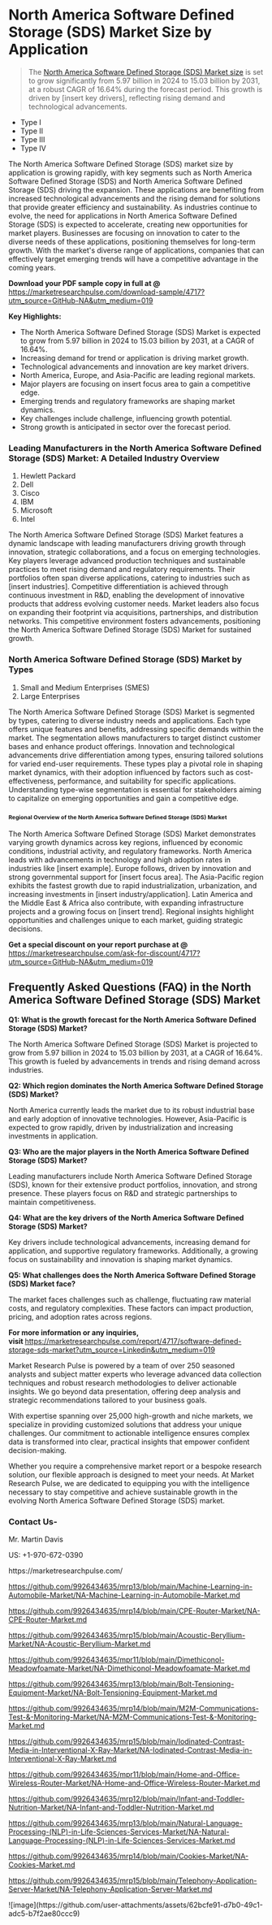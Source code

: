 <h1>North America Software Defined Storage (SDS) Market&nbsp;Size by Application</h1><blockquote><p>The <a href="https://marketresearchpulse.com/download-sample/4717?utm_source=GitHub-NA&amp;utm_medium=019">North America Software Defined Storage (SDS) Market size</a> is set to grow significantly from 5.97 billion in 2024 to 15.03 billion by 2031, at a robust CAGR of 16.64% during the forecast period. This growth is driven by [insert key drivers], reflecting rising demand and technological advancements.</p></blockquote><ul><li>Type I <li> Type II <li> Type III <li> Type IV</li></ul><p>The North America Software Defined Storage (SDS) market size by application is growing rapidly, with key segments such as North America Software Defined Storage (SDS) and North America Software Defined Storage (SDS) driving the expansion. These applications are benefiting from increased technological advancements and the rising demand for solutions that provide greater efficiency and sustainability. As industries continue to evolve, the need for applications in North America Software Defined Storage (SDS) is expected to accelerate, creating new opportunities for market players. Businesses are focusing on innovation to cater to the diverse needs of these applications, positioning themselves for long-term growth. With the market's diverse range of applications, companies that can effectively target emerging trends will have a competitive advantage in the coming years.</p><p><strong>Download your PDF sample copy in full at @ </strong><a href="https://marketresearchpulse.com/download-sample/4717?utm_source=GitHub-NA&amp;utm_medium=019">https://marketresearchpulse.com/download-sample/4717?utm_source=GitHub-NA&amp;utm_medium=019</a></p><p><strong>Key Highlights: </strong></p><ul><li>The North America Software Defined Storage (SDS) Market is expected to grow from 5.97 billion in 2024 to 15.03 billion by 2031, at a CAGR of 16.64%.</li><li>Increasing demand for trend or application is driving market growth.</li><li>Technological advancements and innovation are key market drivers.</li><li>North America, Europe, and Asia-Pacific are leading regional markets.</li><li>Major players are focusing on insert focus area to gain a competitive edge.</li><li>Emerging trends and regulatory frameworks are shaping market dynamics.</li><li>Key challenges include challenge, influencing growth potential.</li><li>Strong growth is anticipated in sector over the forecast period.</li></ul><h3>Leading Manufacturers in the North America Software Defined Storage (SDS) Market: A Detailed Industry Overview</h3><ol><li>Hewlett Packard</li><li>Dell</li><li>Cisco</li><li>IBM</li><li>Microsoft</li><li>Intel</li></ol><div class="flex max-w-full flex-col flex-grow"><div class="min-h-8 text-message flex w-full flex-col items-end gap-2 whitespace-normal break-words [.text-message+&amp;]:mt-5" dir="auto" data-message-author-role="assistant" data-message-id="fd8432e4-4910-450d-b182-61b7bfb0a01f" data-message-model-slug="gpt-4o"><div class="flex w-full flex-col gap-1 empty:hidden first:pt-[3px]"><div class="markdown prose w-full break-words dark:prose-invert light"><p>The North America Software Defined Storage (SDS) Market features a dynamic landscape with leading manufacturers driving growth through innovation, strategic collaborations, and a focus on emerging technologies. Key players leverage advanced production techniques and sustainable practices to meet rising demand and regulatory requirements. Their portfolios often span diverse applications, catering to industries such as [insert industries]. Competitive differentiation is achieved through continuous investment in R&amp;D, enabling the development of innovative products that address evolving customer needs. Market leaders also focus on expanding their footprint via acquisitions, partnerships, and distribution networks. This competitive environment fosters advancements, positioning the North America Software Defined Storage (SDS) Market for sustained growth.</p></div></div></div></div><h3>North America Software Defined Storage (SDS) Market by Types</h3><ol><li>Small and Medium Enterprises (SMES) <li> Large Enterprises</li></ol><div class="flex max-w-full flex-col flex-grow"><div class="min-h-8 text-message flex w-full flex-col items-end gap-2 whitespace-normal break-words [.text-message+&amp;]:mt-5" dir="auto" data-message-author-role="assistant" data-message-id="084470be-0bb7-4664-bddf-5156b4f41249" data-message-model-slug="gpt-4o-mini"><div class="flex w-full flex-col gap-1 empty:hidden first:pt-[3px]"><div class="markdown prose w-full break-words dark:prose-invert light"><p>The North America Software Defined Storage (SDS) Market is segmented by types, catering to diverse industry needs and applications. Each type offers unique features and benefits, addressing specific demands within the market. The segmentation allows manufacturers to target distinct customer bases and enhance product offerings. Innovation and technological advancements drive differentiation among types, ensuring tailored solutions for varied end-user requirements. These types play a pivotal role in shaping market dynamics, with their adoption influenced by factors such as cost-effectiveness, performance, and suitability for specific applications. Understanding type-wise segmentation is essential for stakeholders aiming to capitalize on emerging opportunities and gain a competitive edge.</p></div></div></div></div><h3><span style="font-size: 11px;">Regional Overview of the North America Software Defined Storage (SDS) Market</span></h3><div class="flex max-w-full flex-col flex-grow"><div class="min-h-8 text-message flex w-full flex-col items-end gap-2 whitespace-normal break-words [.text-message+&amp;]:mt-5" dir="auto" data-message-author-role="assistant" data-message-id="e9038762-ce64-4e30-91c9-9bd413514231" data-message-model-slug="gpt-4o-mini"><div class="flex w-full flex-col gap-1 empty:hidden first:pt-[3px]"><div class="markdown prose w-full break-words dark:prose-invert light"><p>The North America Software Defined Storage (SDS) Market demonstrates varying growth dynamics across key regions, influenced by economic conditions, industrial activity, and regulatory frameworks. North America leads with advancements in technology and high adoption rates in industries like [insert example]. Europe follows, driven by innovation and strong governmental support for [insert focus area]. The Asia-Pacific region exhibits the fastest growth due to rapid industrialization, urbanization, and increasing investments in [insert industry/application]. Latin America and the Middle East &amp; Africa also contribute, with expanding infrastructure projects and a growing focus on [insert trend]. Regional insights highlight opportunities and challenges unique to each market, guiding strategic decisions.</p></div></div></div></div><p><strong>Get a special discount on your report purchase at @ </strong><a href="https://marketresearchpulse.com/ask-for-discount/4717?utm_source=GitHub-NA&amp;utm_medium=019">https://marketresearchpulse.com/ask-for-discount/4717?utm_source=GitHub-NA&amp;utm_medium=019</a></p><h2>Frequently Asked Questions (FAQ) in the North America Software Defined Storage (SDS) Market</h2><p><strong>Q1: What is the growth forecast for the North America Software Defined Storage (SDS) Market?</strong></p><p>The North America Software Defined Storage (SDS) Market is projected to grow from 5.97 billion in 2024 to 15.03 billion by 2031, at a CAGR of 16.64%. This growth is fueled by advancements in trends and rising demand across industries.</p><p><strong>Q2: Which region dominates the North America Software Defined Storage (SDS) Market?</strong></p><p>North America currently leads the market due to its robust industrial base and early adoption of innovative technologies. However, Asia-Pacific is expected to grow rapidly, driven by industrialization and increasing investments in application.</p><p><strong>Q3: Who are the major players in the North America Software Defined Storage (SDS) Market?</strong></p><p>Leading manufacturers include North America Software Defined Storage (SDS), known for their extensive product portfolios, innovation, and strong presence. These players focus on R&amp;D and strategic partnerships to maintain competitiveness.</p><p><strong>Q4: What are the key drivers of the North America Software Defined Storage (SDS) Market?</strong></p><p>Key drivers include technological advancements, increasing demand for application, and supportive regulatory frameworks. Additionally, a growing focus on sustainability and innovation is shaping market dynamics.</p><p><strong>Q5: What challenges does the North America Software Defined Storage (SDS) Market face?</strong></p><p>The market faces challenges such as challenge, fluctuating raw material costs, and regulatory complexities. These factors can impact production, pricing, and adoption rates across regions.</p><p><strong>For more information or any inquiries, visit&nbsp;</strong><a href="https://marketresearchpulse.com/report/4717/software-defined-storage-sds-market?utm_source=Linkedin&utm_medium=019">https://marketresearchpulse.com/report/4717/software-defined-storage-sds-market?utm_source=Linkedin&utm_medium=019</a></p><p>Market Research Pulse is powered by a team of over 250 seasoned analysts and subject matter experts who leverage advanced data collection techniques and robust research methodologies to deliver actionable insights. We go beyond data presentation, offering deep analysis and strategic recommendations tailored to your business goals.</p><p>With expertise spanning over 25,000 high-growth and niche markets, we specialize in providing customized solutions that address your unique challenges. Our commitment to actionable intelligence ensures complex data is transformed into clear, practical insights that empower confident decision-making.</p><p>Whether you require a comprehensive market report or a bespoke research solution, our flexible approach is designed to meet your needs. At Market Research Pulse, we are dedicated to equipping you with the intelligence necessary to stay competitive and achieve sustainable growth in the evolving North America Software Defined Storage (SDS) market.</p><h3><strong>Contact Us-</strong></h3><p>Mr. Martin Davis</p><p>US: +1-970-672-0390</p><p>https://marketresearchpulse.com/</p><p><a href="https://github.com/9926434635/mrp13/blob/main/Machine-Learning-in-Automobile-Market/NA-Machine-Learning-in-Automobile-Market.md">https://github.com/9926434635/mrp13/blob/main/Machine-Learning-in-Automobile-Market/NA-Machine-Learning-in-Automobile-Market.md</a></p><p><a href="https://github.com/9926434635/mrp14/blob/main/CPE-Router-Market/NA-CPE-Router-Market.md">https://github.com/9926434635/mrp14/blob/main/CPE-Router-Market/NA-CPE-Router-Market.md</a></p><p><a href="https://github.com/9926434635/mrp15/blob/main/Acoustic-Beryllium-Market/NA-Acoustic-Beryllium-Market.md">https://github.com/9926434635/mrp15/blob/main/Acoustic-Beryllium-Market/NA-Acoustic-Beryllium-Market.md</a></p><p><a href="https://github.com/9926434635/mpr11/blob/main/Dimethiconol-Meadowfoamate-Market/NA-Dimethiconol-Meadowfoamate-Market.md">https://github.com/9926434635/mpr11/blob/main/Dimethiconol-Meadowfoamate-Market/NA-Dimethiconol-Meadowfoamate-Market.md</a></p><p><a href="https://github.com/9926434635/mrp13/blob/main/Bolt-Tensioning-Equipment-Market/NA-Bolt-Tensioning-Equipment-Market.md">https://github.com/9926434635/mrp13/blob/main/Bolt-Tensioning-Equipment-Market/NA-Bolt-Tensioning-Equipment-Market.md</a></p><p><a href="https://github.com/9926434635/mrp14/blob/main/M2M-Communications-Test-&-Monitoring-Market/NA-M2M-Communications-Test-&-Monitoring-Market.md">https://github.com/9926434635/mrp14/blob/main/M2M-Communications-Test-&-Monitoring-Market/NA-M2M-Communications-Test-&-Monitoring-Market.md</a></p><p><a href="https://github.com/9926434635/mrp15/blob/main/Iodinated-Contrast-Media-in-Interventional-X-Ray-Market/NA-Iodinated-Contrast-Media-in-Interventional-X-Ray-Market.md">https://github.com/9926434635/mrp15/blob/main/Iodinated-Contrast-Media-in-Interventional-X-Ray-Market/NA-Iodinated-Contrast-Media-in-Interventional-X-Ray-Market.md</a></p><p><a href="https://github.com/9926434635/mpr11/blob/main/Home-and-Office-Wireless-Router-Market/NA-Home-and-Office-Wireless-Router-Market.md">https://github.com/9926434635/mpr11/blob/main/Home-and-Office-Wireless-Router-Market/NA-Home-and-Office-Wireless-Router-Market.md</a></p><p><a href="https://github.com/9926434635/mrp12/blob/main/Infant-and-Toddler-Nutrition-Market/NA-Infant-and-Toddler-Nutrition-Market.md">https://github.com/9926434635/mrp12/blob/main/Infant-and-Toddler-Nutrition-Market/NA-Infant-and-Toddler-Nutrition-Market.md</a></p><p><a href="https://github.com/9926434635/mrp13/blob/main/Natural-Language-Processing-(NLP)-in-Life-Sciences-Services-Market/NA-Natural-Language-Processing-(NLP)-in-Life-Sciences-Services-Market.md">https://github.com/9926434635/mrp13/blob/main/Natural-Language-Processing-(NLP)-in-Life-Sciences-Services-Market/NA-Natural-Language-Processing-(NLP)-in-Life-Sciences-Services-Market.md</a></p><p><a href="https://github.com/9926434635/mrp14/blob/main/Cookies-Market/NA-Cookies-Market.md">https://github.com/9926434635/mrp14/blob/main/Cookies-Market/NA-Cookies-Market.md</a></p><p><a href="https://github.com/9926434635/mrp15/blob/main/Telephony-Application-Server-Market/NA-Telephony-Application-Server-Market.md">https://github.com/9926434635/mrp15/blob/main/Telephony-Application-Server-Market/NA-Telephony-Application-Server-Market.md</a></p>
![image](https://github.com/user-attachments/assets/62bcfe91-d7b0-49c1-adc5-b7f2ae80ccc9)

